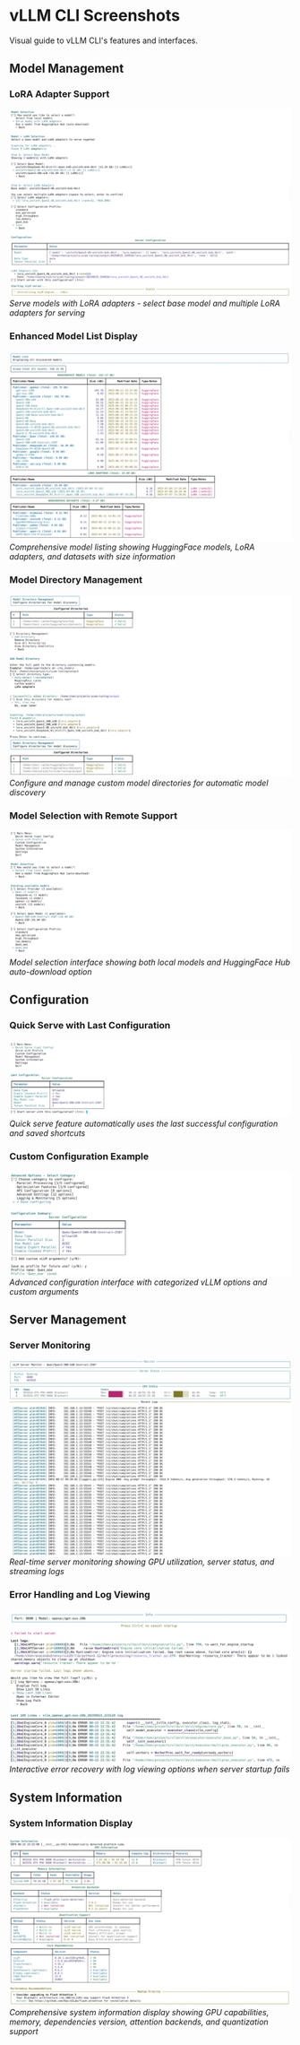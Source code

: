 # vLLM CLI Screenshots

Visual guide to vLLM CLI's features and interfaces.

## Model Management

### LoRA Adapter Support
![LoRA Serving](../asset/lora-serving.png)
*Serve models with LoRA adapters - select base model and multiple LoRA adapters for serving*

### Enhanced Model List Display
![Model List Display](../asset/model-list-display.png)
*Comprehensive model listing showing HuggingFace models, LoRA adapters, and datasets with size information*

### Model Directory Management
![Model Directory Management](../asset/model-directory-management.png)
*Configure and manage custom model directories for automatic model discovery*

### Model Selection with Remote Support
![Model Selection](../asset/model-selection-remote.png)
*Model selection interface showing both local models and HuggingFace Hub auto-download option*

## Configuration

### Quick Serve with Last Configuration
![Quick Serve](../asset/quick-serve-config.png)
*Quick serve feature automatically uses the last successful configuration and saved shortcuts*

### Custom Configuration Example
![Custom Configuration](../asset/custom-configuration.png)
*Advanced configuration interface with categorized vLLM options and custom arguments*

## Server Management

### Server Monitoring
![Server Monitoring](../asset/server-monitoring.png)
*Real-time server monitoring showing GPU utilization, server status, and streaming logs*

### Error Handling and Log Viewing
![Error Handling](../asset/error-handling-logs.png)
*Interactive error recovery with log viewing options when server startup fails*

## System Information

### System Information Display
![System Information](../asset/system-information.png)
*Comprehensive system information display showing GPU capabilities, memory, dependencies version, attention backends, and quantization support*
